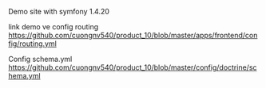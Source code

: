 Demo site with symfony 1.4.20

link demo ve config routing <br />
https://github.com/cuongnv540/product_10/blob/master/apps/frontend/config/routing.yml <br />

Config schema.yml
https://github.com/cuongnv540/product_10/blob/master/config/doctrine/schema.yml <br />